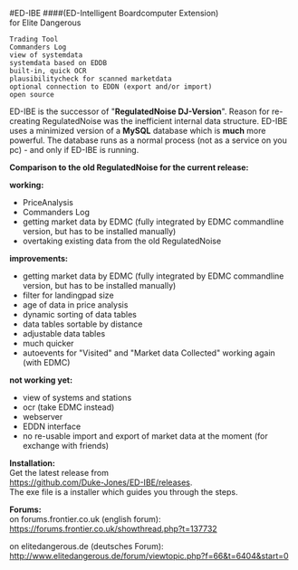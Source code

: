#ED-IBE
####(ED-Intelligent Boardcomputer Extension)  
for Elite Dangerous 

    Trading Tool
    Commanders Log
    view of systemdata
    systemdata based on EDDB
    built-in, quick OCR
    plausibilitycheck for scanned marketdata
    optional connection to EDDN (export and/or import)
    open source

ED-IBE is the successor of "**RegulatedNoise DJ-Version**".
Reason for re-creating RegulatedNoise was the inefficient
internal data structure. ED-IBE uses a minimized version 
of a **MySQL** database which is **much** more powerful. 
The database runs as a normal process (not as a service on you pc) 
\- and only if ED-IBE is running.

**Comparison to the old RegulatedNoise for the current release:**

**working:**
* PriceAnalysis
* Commanders Log
* getting market data by EDMC (fully integrated by EDMC commandline version, but has to be installed manually)
* overtaking existing data from the old RegulatedNoise

**improvements:**
* getting market data by EDMC (fully integrated by EDMC commandline version, but has to be installed manually)
* filter for landingpad size
* age of data in price analysis
* dynamic sorting of data tables
* data tables sortable by distance
* adjustable data tables
* much quicker
* autoevents for "Visited" and "Market data Collected" working again (with EDMC)

**not working yet:**
* view of systems and stations
* ocr (take EDMC instead)
* webserver
* EDDN interface
* no re-usable import and export of market data at the moment (for exchange with friends)

**Installation:**  
Get the latest release from  
	https://github.com/Duke-Jones/ED-IBE/releases.  
The exe file is a installer which guides you through the steps.  

**Forums:**  
on forums.frontier.co.uk (english forum):  
https://forums.frontier.co.uk/showthread.php?t=137732

on elitedangerous.de (deutsches Forum):  
http://www.elitedangerous.de/forum/viewtopic.php?f=66&t=6404&start=0
